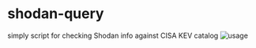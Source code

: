 # shodan-query
simply script for checking Shodan info against CISA KEV catalog 
![usage](https://github.com/user-attachments/assets/16689ab8-2634-4f76-b915-86f44bca9b46)
